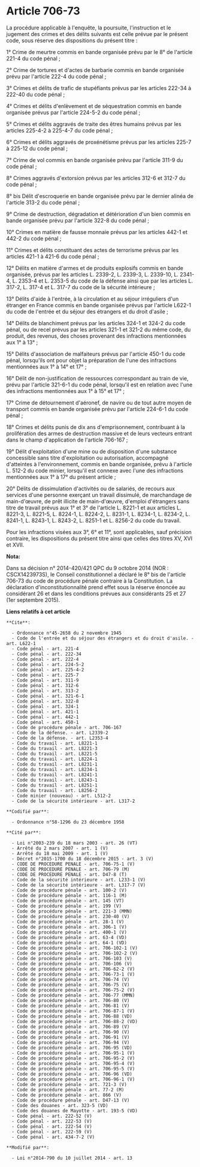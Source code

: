 # Article 706-73

La procédure applicable à l'enquête, la poursuite, l'instruction et le jugement des crimes et des délits suivants est celle
prévue par le présent code, sous réserve des dispositions du présent titre : 

1° Crime de meurtre commis en bande organisée prévu par le 8° de l'article 221-4 du code pénal ; 

2° Crime de tortures et d'actes de barbarie commis en bande organisée prévu par l'article 222-4 du code pénal ; 

3° Crimes et délits de trafic de stupéfiants prévus par les articles 222-34 à 222-40 du code pénal ; 

4° Crimes et délits d'enlèvement et de séquestration commis en bande organisée prévus par l'article 224-5-2 du code pénal ; 

5° Crimes et délits aggravés de traite des êtres humains prévus par les articles 225-4-2 à 225-4-7 du code pénal ; 

6° Crimes et délits aggravés de proxénétisme prévus par les articles 225-7 à 225-12 du code pénal ; 

7° Crime de vol commis en bande organisée prévu par l'article 311-9 du code pénal ; 

8° Crimes aggravés d'extorsion prévus par les articles 312-6 et 312-7 du code pénal ; 

8° bis Délit d'escroquerie en bande organisée prévu par le dernier alinéa de l'article 313-2 du code pénal ; 

9° Crime de destruction, dégradation et détérioration d'un bien commis en bande organisée prévu par l'article 322-8 du code
pénal ; 

10° Crimes en matière de fausse monnaie prévus par les articles 442-1 et 442-2 du code pénal ; 

11° Crimes et délits constituant des actes de terrorisme prévus par les articles 421-1 à 421-6 du code pénal ; 

12° Délits en matière d'armes et de produits explosifs commis en bande organisée, prévus par les articles L. 2339-2, L.
2339-3, L. 2339-10, L. 2341-4, L. 2353-4 et L. 2353-5 du code de la défense ainsi que par les articles L. 317-2, L. 317-4 et
L. 317-7 du code de la sécurité intérieure ; 

13° Délits d'aide à l'entrée, à la circulation et au séjour irréguliers d'un étranger en France commis en bande organisée
prévus par l'article L622-1 du code de l'entrée et du séjour des étrangers et du droit d'asile ; 

14° Délits de blanchiment prévus par les articles 324-1 et 324-2 du code pénal, ou de recel prévus par les articles 321-1 et
321-2 du même code, du produit, des revenus, des choses provenant des infractions mentionnées aux 1° à 13° ; 

15° Délits d'association de malfaiteurs prévus par l'article 450-1 du code pénal, lorsqu'ils ont pour objet la préparation de
l'une des infractions mentionnées aux 1° à 14° et 17° ; 

16° Délit de non-justification de ressources correspondant au train de vie, prévu par l'article 321-6-1 du code pénal,
lorsqu'il est en relation avec l'une des infractions mentionnées aux 1° à 15° et 17° ; 

17° Crime de détournement d'aéronef, de navire ou de tout autre moyen de transport commis en bande organisée prévu par
l'article 224-6-1 du code pénal ; 

18° Crimes et délits punis de dix ans d'emprisonnement, contribuant à la prolifération des armes de destruction massive et de
leurs vecteurs entrant dans le champ d'application de l'article 706-167 ; 

19° Délit d'exploitation d'une mine ou de disposition d'une substance concessible sans titre d'exploitation ou autorisation,
accompagné d'atteintes à l'environnement, commis en bande organisée, prévu à l'article L. 512-2 du code minier, lorsqu'il est
connexe avec l'une des infractions mentionnées aux 1° à 17° du présent article ; 

20° Délits de dissimulation d'activités ou de salariés, de recours aux services d'une personne exerçant un travail dissimulé,
de marchandage de main-d'œuvre, de prêt illicite de main-d'œuvre, d'emploi d'étrangers sans titre de travail prévus aux 1° et
3° de l'article L. 8221-1 et aux articles L. 8221-3, L. 8221-5, 
L. 8224-1, L. 8224-2, L. 8231-1, L. 8234-1, L. 8234-2, L. 8241-1, L. 8243-1, L. 8243-2, L. 8251-1 et L. 8256-2 du code du
travail. 

Pour les infractions visées aux 3°, 6° et 11°, sont applicables, sauf précision contraire, les dispositions du présent titre
ainsi que celles des titres XV, XVI et XVII.

**Nota:**

Dans sa décision n° 2014-420/421 QPC du 9 octobre 2014 (NOR : CSCX1423973S), le Conseil constitutionnel a déclaré le 8° bis
de l'article 706-73 du code de procédure pénale contraire à la Constitution. La déclaration d'inconstitutionnalité prend
effet sous la réserve énoncée au considérant 26 et dans les conditions prévues aux considérants 25 et 27 (1er septembre
2015).

**Liens relatifs à cet article**

	**Cite**:

	  - Ordonnance n°45-2658 du 2 novembre 1945
	  - Code de l'entrée et du séjour des étrangers et du droit d'asile. - art. L622-1
	  - Code pénal - art. 221-4
	  - Code pénal - art. 222-34
	  - Code pénal - art. 222-4
	  - Code pénal - art. 224-5-2
	  - Code pénal - art. 225-4-2
	  - Code pénal - art. 225-7
	  - Code pénal - art. 311-9
	  - Code pénal - art. 312-6
	  - Code pénal - art. 313-2
	  - Code pénal - art. 321-6-1
	  - Code pénal - art. 322-8
	  - Code pénal - art. 324-1
	  - Code pénal - art. 421-1
	  - Code pénal - art. 442-1
	  - Code pénal - art. 450-1
	  - Code de procédure pénale - art. 706-167
	  - Code de la défense. - art. L2339-2
	  - Code de la défense. - art. L2353-4
	  - Code du travail - art. L8221-1
	  - Code du travail - art. L8221-3
	  - Code du travail - art. L8221-5
	  - Code du travail - art. L8224-1
	  - Code du travail - art. L8231-1
	  - Code du travail - art. L8234-1
	  - Code du travail - art. L8241-1
	  - Code du travail - art. L8243-1
	  - Code du travail - art. L8251-1
	  - Code du travail - art. L8256-2
	  - Code minier (nouveau) - art. L512-2
	  - Code de la sécurité intérieure - art. L317-2

	**Codifié par**:

	  - Ordonnance n°58-1296 du 23 décembre 1958

	**Cité par**:

	  - Loi n°2003-239 du 18 mars 2003 - art. 26 (VT)
	  - Arrêté du 2 mars 2007 - art. 1 (V)
	  - Arrêté du 18 mai 2009 - art. 1 (V)
	  - Décret n°2015-1700 du 18 décembre 2015 - art. 3 (V)
	  - CODE DE PROCEDURE PENALE - art. 706-75-1 (V)
	  - CODE DE PROCEDURE PENALE - art. 706-79 (M)
	  - CODE DE PROCEDURE PENALE - art. D47-8 (T)
	  - Code de la sécurité intérieure - art. L233-1 (V)
	  - Code de la sécurité intérieure - art. L317-7 (V)
	  - Code de procédure pénale - art. 100-2 (V)
	  - Code de procédure pénale - art. 116-1 (M)
	  - Code de procédure pénale - art. 145 (VT)
	  - Code de procédure pénale - art. 199 (V)
	  - Code de procédure pénale - art. 221-3 (MMN)
	  - Code de procédure pénale - art. 230-40 (V)
	  - Code de procédure pénale - art. 28-1 (V)
	  - Code de procédure pénale - art. 306-1 (V)
	  - Code de procédure pénale - art. 400-1 (V)
	  - Code de procédure pénale - art. 63-4 (VD)
	  - Code de procédure pénale - art. 64-1 (VD)
	  - Code de procédure pénale - art. 706-102-1 (V)
	  - Code de procédure pénale - art. 706-102-2 (V)
	  - Code de procédure pénale - art. 706-103 (V)
	  - Code de procédure pénale - art. 706-106 (V)
	  - Code de procédure pénale - art. 706-62-2 (V)
	  - Code de procédure pénale - art. 706-73-1 (V)
	  - Code de procédure pénale - art. 706-74 (V)
	  - Code de procédure pénale - art. 706-75 (V)
	  - Code de procédure pénale - art. 706-75-2 (V)
	  - Code de procédure pénale - art. 706-77 (MMN)
	  - Code de procédure pénale - art. 706-80 (V)
	  - Code de procédure pénale - art. 706-81 (V)
	  - Code de procédure pénale - art. 706-87-1 (V)
	  - Code de procédure pénale - art. 706-88 (VD)
	  - Code de procédure pénale - art. 706-88-2 (VD)
	  - Code de procédure pénale - art. 706-89 (V)
	  - Code de procédure pénale - art. 706-90 (V)
	  - Code de procédure pénale - art. 706-91 (V)
	  - Code de procédure pénale - art. 706-94 (V)
	  - Code de procédure pénale - art. 706-95 (VD)
	  - Code de procédure pénale - art. 706-95-1 (V)
	  - Code de procédure pénale - art. 706-95-2 (V)
	  - Code de procédure pénale - art. 706-95-4 (V)
	  - Code de procédure pénale - art. 706-95-5 (V)
	  - Code de procédure pénale - art. 706-96 (VD)
	  - Code de procédure pénale - art. 706-96-1 (V)
	  - Code de procédure pénale - art. 721-3 (V)
	  - Code de procédure pénale - art. 77-2 (M)
	  - Code de procédure pénale - art. 866 (V)
	  - Code de procédure pénale - art. D47-13 (V)
	  - Code des douanes - art. 323-5 (VD)
	  - Code des douanes de Mayotte - art. 193-5 (VD)
	  - Code pénal - art. 222-52 (V)
	  - Code pénal - art. 222-53 (V)
	  - Code pénal - art. 222-54 (V)
	  - Code pénal - art. 222-59 (V)
	  - Code pénal - art. 434-7-2 (V)

	**Modifié par**:

	  - Loi n°2014-790 du 10 juillet 2014 - art. 13

